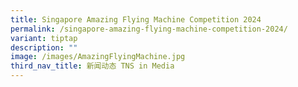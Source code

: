 ```yaml
---
title: Singapore Amazing Flying Machine Competition 2024
permalink: /singapore-amazing-flying-machine-competition-2024/
variant: tiptap
description: ""
image: /images/AmazingFlyingMachine.jpg
third_nav_title: 新闻动态 TNS in Media
---
```

